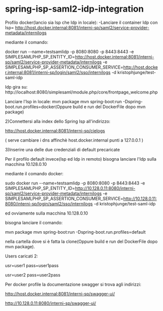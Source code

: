 # spring-isp-saml2-idp-integration


Profilo docker(lancio sia Isp che Idp in locale):
-Lanciare il container Idp con Isp=
http://host.docker.internal:8081/interni-sp/saml2/service-provider-metadata/internilogs

mediante il comando:

docker run --name=testsamlidp -p 8080:8080 -p 8443:8443 -e SIMPLESAMLPHP_SP_ENTITY_ID=http://host.docker.internal:8081/interni-sp/saml2/service-provider-metadata/internilogs -e SIMPLESAMLPHP_SP_ASSERTION_CONSUMER_SERVICE=http://host.docker.internal:8081/interni-sp/login/saml2/sso/internilogs -d kristophjunge/test-saml-idp

Idp gira su:
http://localhost:8080/simplesaml/module.php/core/frontpage_welcome.php

Lanciare l'Isp in locale:
mvn package
mvn spring-boot:run -Dspring-boot.run.profiles=docker(Oppure build e run del DockerFile dopo mvn package)


 2)Connettersi alla index dello Spring Isp all'indirizzo:
 
 http://host.docker.internal:8081/interni-sp/cielogs
 
 ( serve cambiare i dns affinchè host.docker.internal punti a 127.0.0.1 )
 
 3)Inserire una delle due credenziali di default precaricate
 
 
Per il profilo default invece(Isp ed Idp in remoto) bisogna lanciare l'Idp sulla macchina 10.128.0.10

mediante il comando docker:

sudo docker run --name=testsamlidp -p 8080:8080 -p 8443:8443 -e SIMPLESAMLPHP_SP_ENTITY_ID=http://10.128.0.11:8080/interni-sp/saml2/service-provider-metadata/internilogs -e SIMPLESAMLPHP_SP_ASSERTION_CONSUMER_SERVICE=http://10.128.0.11:8080/interni-sp/login/saml2/sso/internilogs -d kristophjunge/test-saml-idp

ed ovviamente sulla macchina 10.128.0.10

bisogna lanciare il comando:

mvn package
mvn spring-boot:run -Dspring-boot.run.profiles=default 

nella cartella dove si è fatta la clone(Oppure build e run del DockerFile dopo mvn package).



Users caricati 2:

 
 usr=user1 
 pass=user1pass 
 
 
 usr=user2
 pass=user2pass
 
Per docker profile la documentazione swagger si trova agli indirizzi:

http://host.docker.internal:8081/interni-sp/swagger-ui/

http://10.128.0.11:8080/interni-sp/swagger-ui/
 
 
 

